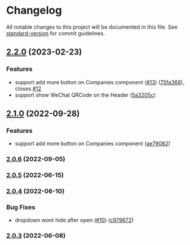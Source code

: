 # Changelog

All notable changes to this project will be documented in this file. See [standard-version](https://github.com/conventional-changelog/standard-version) for commit guidelines.

## [2.2.0](https://github.com/opensumi/gatsby-theme/compare/v2.0.6...v2.2.0) (2023-02-23)

### Features

- support add more button on Companies component ([#13](https://github.com/opensumi/gatsby-theme/issues/13)) ([75fa368](https://github.com/opensumi/gatsby-theme/commit/75fa36894313c3c57adea60f9967436776ab47f7)), closes [#12](https://github.com/opensumi/gatsby-theme/issues/12)
- support show WeChat QRCode on the Header ([5a3205c](https://github.com/opensumi/gatsby-theme/commit/5a3205cf68cfa3de32786e6fb0eec8a5b3be4a70))

## [2.1.0](https://github.com/opensumi/gatsby-theme/compare/v2.0.6...v2.1.0) (2022-09-28)

### Features

- support add more button on Companies component ([ae79082](https://github.com/opensumi/gatsby-theme/commit/ae7908206d54f78988d53c8bd5d360ad7dc579c9))

### [2.0.6](https://github.com/opensumi/gatsby-theme/compare/v2.0.5...v2.0.6) (2022-09-05)

### [2.0.5](https://github.com/opensumi/gatsby-theme/compare/v2.0.4...v2.0.5) (2022-06-15)

### [2.0.4](https://github.com/opensumi/gatsby-theme/compare/v2.0.3...v2.0.4) (2022-06-10)

### Bug Fixes

- dropdown wont hide after open ([#10](https://github.com/opensumi/gatsby-theme/issues/10)) ([c979672](https://github.com/opensumi/gatsby-theme/commit/c97967253946714263a2482ea908c0b68fc2a8d6))

### [2.0.3](https://github.com/opensumi/gatsby-theme/compare/v2.0.2...v2.0.3) (2022-06-08)
